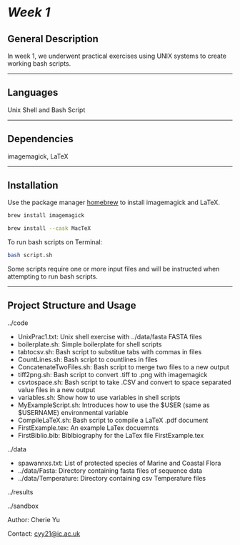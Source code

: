 # *Week 1*


## General Description

In week 1, we underwent practical exercises using UNIX systems to create working bash scripts.

***

## Languages
Unix Shell and Bash Script

***
## Dependencies
imagemagick, LaTeX

***
## Installation

Use the package manager [homebrew](https://brew.sh/) to install imagemagick and LaTeX.

```bash
brew install imagemagick
```

```bash
brew install --cask MacTeX 
```

To run bash scripts on Terminal:

```bash
bash script.sh
```

Some scripts require one or more input files and will be instructed when attempting to run bash scripts. 

***
## Project Structure and Usage

../code

   - UnixPrac1.txt: Unix shell exercise with ../data/fasta FASTA files
   - boilerplate.sh: Simple boilerplate for shell scripts 
   - tabtocsv.sh: Bash script to substitue tabs with commas in files
   - CountLines.sh: Bash script to countlines in files
   - ConcatenateTwoFiles.sh: Bash script to merge two files to a new output
   - tiff2png.sh: Bash script to convert .tiff to .png with imagemagick
   - csvtospace.sh: Bash script to take .CSV and convert to space separated value files in a new output 
   - variables.sh: Show how to use variables in shell scripts
   - MyExampleScript.sh: Introduces how to use the $USER (same as $USERNAME) environmental variable
   - CompileLaTeX.sh: Bash script to compile a LaTeX .pdf document 
   - FirstExample.tex: An example LaTex docuemnts 
   - FirstBiblio.bib: Biblbiography for the LaTex file FirstExample.tex

../data

   - spawannxs.txt: List of protected species of Marine and Coastal Flora 
   - ../data/Fasta: Directory containing fasta files of sequence data
   - ../data/Temperature: Directory containing csv Temperature files

../results

../sandbox

Author: Cherie Yu

Contact: cyy21@ic.ac.uk
